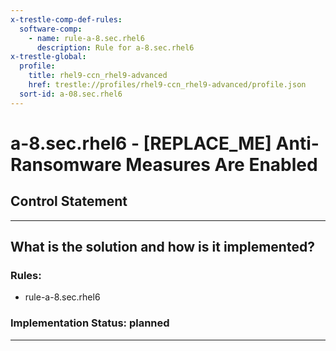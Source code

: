 ```yaml
---
x-trestle-comp-def-rules:
  software-comp:
    - name: rule-a-8.sec.rhel6
      description: Rule for a-8.sec.rhel6
x-trestle-global:
  profile:
    title: rhel9-ccn_rhel9-advanced
    href: trestle://profiles/rhel9-ccn_rhel9-advanced/profile.json
  sort-id: a-08.sec.rhel6
---
```


# a-8.sec.rhel6 - \[REPLACE_ME\] Anti-Ransomware Measures Are Enabled

## Control Statement

______________________________________________________________________

## What is the solution and how is it implemented?

<!-- For implementation status enter one of: implemented, partial, planned, alternative, not-applicable -->

<!-- Note that the list of rules under ### Rules: is read-only and changes will not be captured after assembly to JSON -->

<!-- Add control implementation description here for control: a-8.sec.rhel6 -->

### Rules:

  - rule-a-8.sec.rhel6

### Implementation Status: planned

______________________________________________________________________
